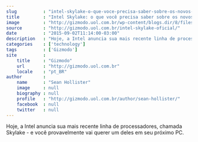 ```yaml
---
slug          : "intel-skylake-o-que-voce-precisa-saber-sobre-os-novos-processadores"
title         : "Intel Skylake: o que você precisa saber sobre os novos processadores"
image         : "http://gizmodo.uol.com.br/wp-content/blogs.dir/8/files/2015/09/Intel-Skylake.jpg"
source        : "http://gizmodo.uol.com.br/intel-skylake-oficial/"
date          : "2015-09-02T11:14:00-03:00"
description   : "Hoje, a Intel anuncia sua mais recente linha de processadores, chamada Skylake - e você provavelmente vai querer um deles em seu próximo PC."
categories    : ['technology']
tags          : ['Gizmodo']
site          :
    title     : "Gizmodo"
    url       : "http://gizmodo.uol.com.br"
    locale    : "pt_BR"
author        :
    name      : "Sean Hollister"
    image     : null
    biography : null
    profile   : "http://gizmodo.uol.com.br/author/sean-hollister/"
    facebook  : null
    twitter   : null
---
```


Hoje, a Intel anuncia sua mais recente linha de processadores, chamada Skylake - e você provavelmente vai querer um deles em seu próximo PC.
